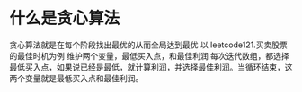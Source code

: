 # 什么是贪心算法

贪心算法就是在每个阶段找出最优的从而全局达到最优
以 leetcode121.买卖股票的最佳时机为例
维护两个变量，最低买入点，和最佳利润
每次迭代数组，都选择最低买入点，如果说已经是最低，就计算利润，并选择最佳利润。当循环结束，这两个变量就是最低买入点和最佳利润。
